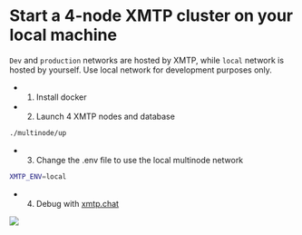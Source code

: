 # Start a 4-node XMTP cluster on your local machine

`Dev` and `production` networks are hosted by XMTP, while `local` network is hosted by yourself. Use local network for development purposes only.

- 1. Install docker
- 2. Launch 4 XMTP nodes and database

```bash
./multinode/up
```

- 3. Change the .env file to use the local multinode network

```bash
XMTP_ENV=local
```

- 4. Debug with [xmtp.chat](https://xmtp.chat/)

![](../media/chat.png)
